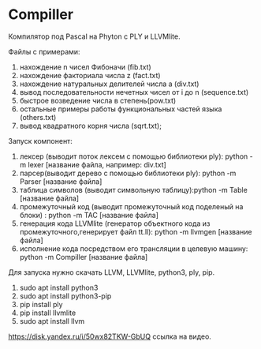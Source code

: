 # Compiller
Компилятор под Pascal на Phyton c PLY и LLVMlite.
<!-- Файлы с примерами: -->
Файлы с примерами:
1) нахождение n чисел Фибоначи (fib.txt)
2) нахождение факториала числа z (fact.txt)
3) нахождение натуральных делителей числа a (div.txt)
4) вывод последовательности нечетных чисел от i до n (sequence.txt)
5) быстрое возведение числа в степень(pow.txt)
6) остальные примеры работы функциональных частей языка (others.txt)
7) вывод квадратного корня числа (sqrt.txt);

<!-- Файлы с примерами: -->
Запуск компонент:
1) лексер (выводит поток лексем с помощью библиотеки ply): python -m lexer [название файла, например: div.txt]
2) парсер(выводит дерево с помощью библиотеки ply): python -m Parser [название файла]
3) таблица символов (выводит символьную таблицу):python -m Table [название файла]
4) промежуточный код (выводит промежуточный код поделеный на блоки) : python -m TAC [название файла]
5) генерация кода LLVMlite (генератор объектного кода из промежуточного,генерирует файл tt.ll): python -m llvmgen [название файла]
6) исполнение кода посредством его трансляции в целевую машину: python -m Compiller [название файла]

Для запуска нужно скачать LLVM, LLVMlite, python3, ply, pip.
<!-- Файлы с примерами: -->
1) sudo apt install python3
2) sudo apt install python3-pip
3) pip install ply
4) pip install llvmlite
5) sudo apt install llvm


https://disk.yandex.ru/i/50wx82TKW-GbUQ ссылка на видео.
